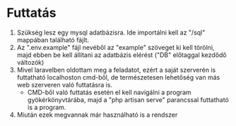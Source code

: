 # Futtatás
  1. Szükség lesz egy mysql adatbázisra. Ide importálni kell az "/sql" mappában található fájlt.
  2. Az ".env.example" fájl nevéből az "example" szöveget ki kell törölni, majd ebben be kell állítani az adatbázis elérést ("DB" előtaggal kezdődő változók)
  3. Mivel laravelben oldottam meg a feladatot, ezért a saját szerverén is futtatható localhoston cmd-ből, de természetesen lehetőség van más web szerveren való futtatásra is.
     - CMD-ből való futtatás esetén el kell navigálni a program gyökérkönyvtárába, majd a "php artisan serve" parancssal futtatható is a program.
  4. Miután ezek megvannak már használható is a rendszer
